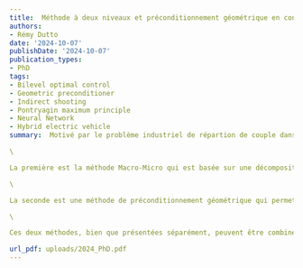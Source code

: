 ```yaml
---
title:  Méthode à deux niveaux et préconditionnement géométrique en contrôle optimal. Application au problème de répartition de couple des véhicules hybrides électriques.
authors:
- Rémy Dutto
date: '2024-10-07'
publishDate: '2024-10-07'
publication_types:
- PhD
tags:
- Bilevel optimal control
- Geometric preconditioner
- Indirect shooting
- Pontryagin maximum principle
- Neural Network
- Hybrid electric vehicle
summary:  Motivé par le problème industriel de répartion de couple dans les véhicules hybrides électriques, ce travail propose principalement deux nouveles méthodes de résoluon indirectes de problèmes de commande opmale. 

\

La première est la méthode Macro-Micro qui est basée sur une décomposition à deux niveaux du problème de commande opmale, faisant intervenir les fonc ons valeur de Belman de manière explicite à des temps préalablement fixés. Ces fonctions sont connues pour être assez difficile à construire. L’idée principale est d’approcher ces fonctions valeur par des réseaux de neurones, ce qui mène à une résoluon hiérarchique d’un problème d’opmisaon en dimension faible et d’un ensemble de problèmes de commande opmale définis sur des intervales de temps plus courts. 

\

La seconde est une méthode de préconditionnement géométrique qui permet une résoluon plus efficace du problème de commande opmale. Cette méthode, basée sur l’interprétaon géométrique du co-état et sur la transformée de Mathieu, utilise un changement de variable linéaire à partir de la simple transformaon d’une elipse en cercle. 

\

Ces deux méthodes, bien que présentées séparément, peuvent être combinées et mènent à une résoluon plus rapide, robuste et légère du problème de répartion de couple, permettant ainsi que de s’approcher des critères d’embarquabilités.

url_pdf: uploads/2024_PhD.pdf
---
```

